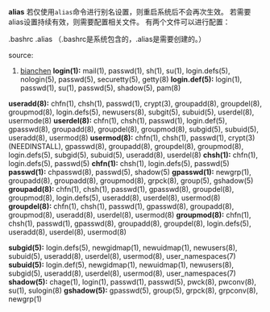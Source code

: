 **alias**
若仅使用`alias`命令进行别名设置，则重启系统后不会再次生效。
若需要alias设置持续有效，则需要配置相关文件。
有两个文件可以进行配置：

.bashrc
.alias
（.bashrc是系统包含的，.alias是需要创建的。）


source:
1. [bianchen](http://c.biancheng.net/linux/alias.html)
**login(1):** 
mail(1), passwd(1), sh(1), su(1), login.defs(5), nologin(5), passwd(5), securetty(5), getty(8)
**login.def(5):** 
login(1), passwd(1), su(1), passwd(5), shadow(5), pam(8)

**useradd(8):** 
chfn(1), chsh(1), passwd(1), crypt(3), groupadd(8), groupdel(8), groupmod(8), login.defs(5), newusers(8), subgit(5), subuid(5), userdel(8), usermode(8)
**userdel(8):** 
chfn(1), chsh(1), passwd(1), login.def(5), gpasswd(8), groupadd(8), groupdel(8), groupmod(8), subgid(5), subuid(5), useradd(8), usermod(8) 
**usermod(8):** 
chfn(1), chsh(1), passwd(1), crypt(3)(NEEDINSTALL), gpasswd(8), groupadd(8), groupdel(8), groupmod(8), login.defs(5), subgid(5), subuid(5), useradd(8), userdel(8)
**chsh(1):** 
chfn(1), login.defs(5), passwd(5)
**chfn(1):** 
chsh(1), login.defs(5), passwd(5)
**passwd(1):** 
chpasswd(8), passwd(5), shadow(5)
**gpasswd(1):** 
newgrp(1), groupadd(8), groupadd(8), groupmod(8), grpck(8), group(5), gshadow(5)
**groupadd(8):** 
chfn(1), chsh(1), passwd(1), gpasswd(8), groupdel(8), groupmod(8), login.defs(5), useradd(8), userdel(8), usermod(8)
**groupdel(8):** 
chfn(1), chsh(1), passwd(1), gpasswd(8), groupadd(8), groupmod(8), useradd(8), userdel(8), usermod(8)
**groupmod(8):** 
chfn(1), chsh(1), passwd(1), gpasswd(8), groupadd(8), groupdel(8), login.defs(5), useradd(8), userdel(8), usermod(8)

**subgid(5):** 
login.defs(5), newgidmap(1), newuidmap(1), newusers(8), subuid(5), useradd(8), userdel(8), usermod(8), user_namespaces(7)
**subuid(5):** 
login.def(5), newgidmap(1), newuidmap(1), newusers(8), subgid(5), useradd(8), userdel(8), usermod(8), user_namespaces(7)
**shadow(5):** 
chage(1), login(1), passwd(1), passwd(5), pwck(8), pwconv(8), su(1), sulogin(8)
**gshadow(5):**
gpasswd(5), group(5), grpck(8), grpconv(8), newgrp(1)